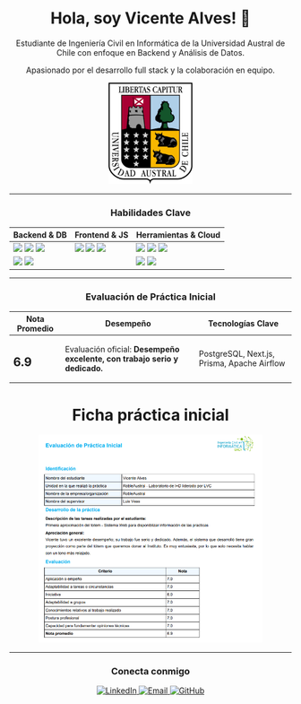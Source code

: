 <h1 align="center">Hola, soy Vicente Alves! 👋</h1>

<div align="center">
  <p>Estudiante de Ingeniería Civil en Informática de la Universidad Austral de Chile con enfoque en Backend y Análisis de Datos.</p>
  <p>Apasionado por el desarrollo full stack y la colaboración en equipo.</p>
</div>

<div align="center">
  <img src="Escudo_uaustralchile.png" width="150"/>
</div>


---

<h3 align="center">Habilidades Clave</h3>

<div align="center">
  <table>
    <thead>
      <tr>
        <th>Backend & DB</th>
        <th>Frontend & JS</th>
        <th>Herramientas & Cloud</th>
      </tr>
    </thead>
    <tbody>
      <tr>
        <td>
          <img src="https://img.shields.io/badge/Python-3776AB?style=flat&logo=python&logoColor=white" /> 
          <img src="https://img.shields.io/badge/C%2B%2B-00599C?style=flat&logo=c%2B%2B&logoColor=white" /> 
          <img src="https://img.shields.io/badge/Java-007396?style=flat&logo=java&logoColor=white" />
        </td>
        <td>
          <img src="https://img.shields.io/badge/React-61DAFB?style=flat&logo=react&logoColor=white" /> 
          <img src="https://img.shields.io/badge/JavaScript-F7DF1E?style=flat&logo=javascript&logoColor=black" /> 
          <img src="https://img.shields.io/badge/Next.js-000000?style=flat&logo=next.js&logoColor=white" />
        </td>
        <td>
          <img src="https://img.shields.io/badge/Git-F05032?style=flat&logo=git&logoColor=white" /> 
          <img src="https://img.shields.io/badge/GitHub-181717?style=flat&logo=github&logoColor=white" /> 
          <img src="https://img.shields.io/badge/Docker-2496ED?style=flat&logo=docker&logoColor=white" />
        </td>
      </tr>
      <tr>
        <td>
          <img src="https://img.shields.io/badge/PostgreSQL-336791?style=flat&logo=postgresql&logoColor=white" /> 
          <img src="https://img.shields.io/badge/Neo4j-458190?style=flat&logo=neo4j&logoColor=white" />
        </td>
        <td></td>
        <td>
          <img src="https://img.shields.io/badge/Apache_Airflow-0176E0?style=flat&logo=apache-airflow&logoColor=white" /> 
          <img src="https://img.shields.io/badge/Jupyter-F37626?style=flat&logo=jupyter&logoColor=white" />
        </td>
      </tr>
    </tbody>
  </table>
</div>

---

<h3 align="center">Evaluación de Práctica Inicial</h3>

<div align="center">
  <table>
    <thead>
      <tr>
        <th>Nota Promedio</th>
        <th>Desempeño</th>
        <th>Tecnologías Clave</th>
      </tr>
    </thead>
    <tbody>
      <tr>
        <td>
          <h2>6.9</h2>
        </td>
        <td>
          <p>Evaluación oficial: <b>Desempeño excelente, con trabajo serio y dedicado.</b></p>
        </td>
        <td>
          <p>PostgreSQL, Next.js, Prisma, Apache Airflow</p>
        </td>
      </tr>
    </tbody>
  </table>
</div>



<div align="center">
  <h1>Ficha práctica inicial</h1>
  <img src="image.png" alt="Evaluación de mi práctica" width="400"/>
</div>

---

<h3 align="center">Conecta conmigo</h3>

<div align="center">
  <a href="https://www.linkedin.com/in/vicente-alves-obando-1743682a6/" target="_blank">
    <img src="https://img.shields.io/badge/LinkedIn-0077B5?style=for-the-badge&logo=linkedin&logoColor=white" alt="LinkedIn" />
  </a>
  <a href="mailto:vicentealves@hotmail.es">
    <img src="https://img.shields.io/badge/Email-D14836?style=for-the-badge&logo=gmail&logoColor=white" alt="Email" />
  </a>
  <a href="https://github.com/Vicntea">
    <img src="https://img.shields.io/badge/GitHub-100000?style=for-the-badge&logo=github&logoColor=white" alt="GitHub" />
  </a>
</div>
